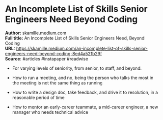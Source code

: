 # An Incomplete List of Skills Senior Engineers Need  Beyond Coding

**Author:** skamille.medium.com  
**Full title:** An Incomplete List of Skills Senior Engineers Need, Beyond Coding  
**URL:** https://skamille.medium.com/an-incomplete-list-of-skills-senior-engineers-need-beyond-coding-8ed4a521b29f  
**Source:** #articles #instapaper #readwise

- For varying levels of seniority, from senior, to staff, and beyond. 
   
- How to run a meeting, and no, being the person who talks the most in the meeting is not the same thing as running 
   
- How to write a design doc, take feedback, and drive it to resolution, in a reasonable period of time 
   
- How to mentor an early-career teammate, a mid-career engineer, a new manager who needs technical advice 
   
